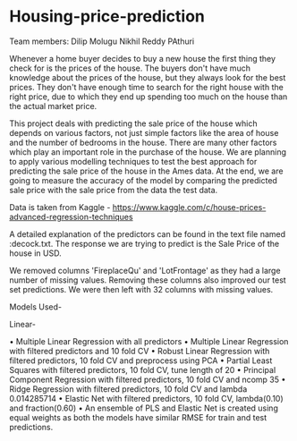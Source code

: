 # Housing-price-prediction

Team members: 
Dilip Molugu
Nikhil Reddy PAthuri

Whenever a home buyer decides to buy a new house the first thing they check for is the prices of the house. The buyers don't have much knowledge about the prices of the house, but they always look for the best prices. They don't have enough time to search for the right house with the right price, due to which they end up spending too much on the house than the actual market price. 

This project deals with predicting the sale price of the house which depends on various factors, not just simple factors like the area of house and the number of bedrooms in the house. There are many other factors which play an important role in the purchase of the house. We are planning to apply various modelling techniques to test the best approach for predicting the sale price of the house in the Ames data. At the end, we are going to measure the accuracy of the model by comparing the predicted sale price with the sale price from the data  the test data.

Data is taken from Kaggle - https://www.kaggle.com/c/house-prices-advanced-regression-techniques


A detailed explanation of the predictors can be found in the text file named :decock.txt. The response we are trying to predict is the Sale Price of the house in USD.


We removed columns 'FireplaceQu' and 'LotFrontage' as they had a large number of missing values. Removing these columns also improved our test set predictions. We were then left with 32 columns with missing values.


Models Used- 

Linear- 

• Multiple Linear Regression with all predictors
• Multiple Linear Regression with filtered predictors and 10 fold CV
• Robust Linear Regression with filtered predictors, 10 fold CV and preprocess using
PCA
• Partial Least Squares with filtered predictors, 10 fold CV, tune length of 20
• Principal Component Regression with filtered predictors, 10 fold CV and ncomp 35
• Ridge Regression with filtered predictors, 10 fold CV and lambda 0.014285714
• Elastic Net with filtered predictors, 10 fold CV, lambda(0.10) and fraction(0.60)
• An ensemble of PLS and Elastic Net is created using equal weights as both the
models have similar RMSE for train and test predictions.


